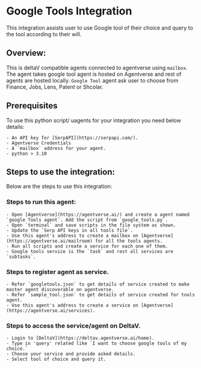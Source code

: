 # Google Tools Integration

This integration assists user to use Google tool of their choice and query to the tool according to their will.

## Overview:

This is deltaV compatible agents connected to agentverse using `mailbox`. The agent takes google tool agent is hosted on Agentverse and rest of agents are hosted locally. `Google Tool` agent ask user to choose from Finance, Jobs, Lens, Patent or Shcolar.

## Prerequisites

To use this python script/ uagents for your integration you need below details:

    - An API key for [SerpAPI](https://serpapi.com/).
    - Agentverse Credentials
    - A `mailbox` address for your agent.
    - python > 3.10

## Steps to use the integration:

Below are the steps to use this integration:

### Steps to run this agent:

    - Open [Agentverse](https://agentverse.ai/) and create a agent named `google Tools agent`. Add the script from `google_tools.py`. 
    - Open `terminal` and save scripts in the file system as shown.
    - Update the `Serp API keys in all tools file`.
    - Use this agent's address to create a mailbox on [Agentverse](https://agentverse.ai/mailroom) for all the tools agents.
    - Run all scripts and create a service for each one of them.
    - Google tools service is the `task` and rest all services are `subtasks`.

### Steps to register agent as service.

    - Refer `googletools.json` to get details of service created to make master agent discoverable on agentverse.
    - Refer `sample_tool.json` to get details of service created for tools agent.
    - Use this agent's address to create a service on [Agentverse](https://agentverse.ai/services).

### Steps to access the service/agent on DeltaV.

    - Login to [DeltaV](https://deltav.agentverse.ai/home).
    - Type in 'query' related like `I want to choose google tools of my choice.`
    - Choose your service and provide asked details.
    - Select tool of choice and query it.